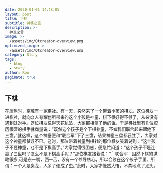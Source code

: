 ```yaml
---
date: 2020-01-01 14:48:05
layout: post
title: 下棋
subtitle: 神寓之言
description: >-
  神寓之言
image: >-
  /assets/img/Qtcreator-overview.png
optimized_image: >-
  /assets/img/Qtcreator-overview.png
category: Story
tags:
  - blog
  - Story
author: Ron
paginate: true
---
```

 ## 下棋

   在唐朝时，京城有一家棋社。有一天，突然来了一个带着小孩的棋友。这位棋友一进棋社，就向众人夸耀他所带来的这个小孩是神童，棋下得好得不得了，从来没有遇到过对手。这位棋友说得天花乱坠，大家都相信了他的话。于是棋社里有几位资历很深的棋手就商量说：“既然这个孩子是个下棋神童，不如我们联合起来跟他下三盘。”就这样，这个神童便和“联合军”下了三盘，结果神童三盘都获胜了，大家对这个神童都赞叹不已。这时，那位带着神童到棋社的那位棋友笑着说到：“这个孩子不是神童，也不是下棋高手。”大家觉得很困惑，便急忙问道：“这个孩子不是连赢了三盘吗？怎么不是下棋高手呢？”那位棋友接着说：“｀联合军＇固然下棋的谋略很多,可是东一嘴，西一舌，没有一个领导核心，所以会败在这个孩子手里。所谓：一个人是条龙，人多了便成了虫。”此时，大家才恍然大悟，不禁地点了点头。



